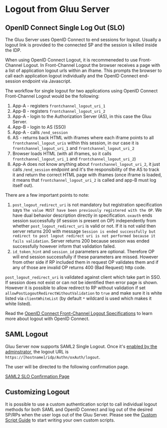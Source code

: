 # Logout from Gluu Server

## OpenID Connect Single Log Out (SLO)

The Gluu Server uses OpenID Connect to end sessions for logout. Usually a logout link is provided to the connected SP and the session 
is killed inside the IDP. 

When using OpenID Connect Logout, it is recommeneded to use Front-Channel Logout. In Front-Channel Logout the browser receives a page with a list of application logout urls within an iframe. This prompts the browser to call each application logout individually and the OpenID Connect end-session endpoint via Javascript. 

The workflow for single logout for two applications using OpenID Connect Front-Channel Logout would be the following:

1. App-A - registers `frontchannel_logout_uri_1`
2. App-B - registers `frontchannel_logout_uri_2`
3. App-A - login to the Authorization Server (AS), in this case the Gluu Server.
4. App-B - login to AS (SSO)
5. App-A - calls `/end_session`
6. AS - returns back HTML with iframes where each iframe points to all `frontchannel_logout_uris` within this session, in our case it is `frontchannel_logout_uri_1` and `frontchannel_logout_uri_2`
7. Browser loads HTML (with all iframes, so it calls `frontchannel_logout_uri_1` and `frontchannel_logout_uri_2`)
8. App-A does not know anything about `frontchannel_logout_uri_2`, it just calls `/end_session` endpoint and it's the responsibility of the AS to track it and return the correct HTML page with iframes (once iframe is loaded, it means that `frontchannel_logout_uri_2` is called and app-B must log itself out).

There are a few important points to note:
1. `post_logout_redirect_uri` is not mandatory but registration specification says `The value MUST have been previously registered with the OP`. We have dual behavior description directly in specification. `oxauth` ends session successfully (if session is present on OP) independently from whether `post_logout_redirect_uri` is valid or not. If it is not valid then server returns 200 with message `Session is ended successfully but redirect to post logout redirect uri is not performed because it fails validation`. Server returns 200 because session was ended successfully however inform that validation failed.
2. `id_token_hint` and `session_id` parameters are optional. Therefore OP will end session successfully if these parameters are missed. However from other side if RP included them in request OP validates them and if any of those are invalid OP returns 400 (Bad Request) http code.

`post_logout_redirect_uri` is validated against client which take part in SSO. If session does not exist or can not be identified then error page is shown. However it is possible to allow redirect to RP without validation if set `allowPostLogoutRedirectWithoutValidation` to `true` and make sure it is white listed via `clientWhiteList` (by default `*` wildcard is used which makes it white listed).

Read the [OpenID Connect Front-Channel Logout Specifications](http://openid.net/specs/openid-connect-frontchannel-1_0.html) to learn more about logout with OpenID Connect.

## SAML Logout
Gluu Server now supports SAML2 Single Logout. Once it's [enabled by the adminstrator](../admin-guide/saml.md#saml-single-logout), the logout URL is `https://[hostname]/idp/Authn/oxAuth/logout`.

The user will be directed to the following confirmation page.

[SAML2 SLO Confirmation Page](../img/saml/saml_slo_confirm.png)

## Customizing Logout
It is possible to use a custom authentication script to call individual logout methods for both SAML and OpenID Connect and log out of the desired SP/RPs when the user logs out of the Gluu Server. Please see the [Custom Script Guide](../authn-guide/customauthn.md) to start writing your own custom scripts. 
